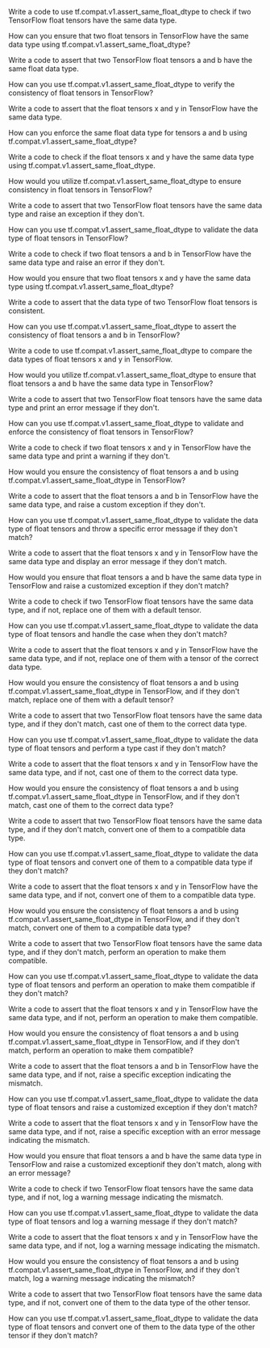Write a code to use tf.compat.v1.assert_same_float_dtype to check if two TensorFlow float tensors have the same data type.

How can you ensure that two float tensors in TensorFlow have the same data type using tf.compat.v1.assert_same_float_dtype?

Write a code to assert that two TensorFlow float tensors a and b have the same float data type.

How can you use tf.compat.v1.assert_same_float_dtype to verify the consistency of float tensors in TensorFlow?

Write a code to assert that the float tensors x and y in TensorFlow have the same data type.

How can you enforce the same float data type for tensors a and b using tf.compat.v1.assert_same_float_dtype?

Write a code to check if the float tensors x and y have the same data type using tf.compat.v1.assert_same_float_dtype.

How would you utilize tf.compat.v1.assert_same_float_dtype to ensure consistency in float tensors in TensorFlow?

Write a code to assert that two TensorFlow float tensors have the same data type and raise an exception if they don't.

How can you use tf.compat.v1.assert_same_float_dtype to validate the data type of float tensors in TensorFlow?

Write a code to check if two float tensors a and b in TensorFlow have the same data type and raise an error if they don't.

How would you ensure that two float tensors x and y have the same data type using tf.compat.v1.assert_same_float_dtype?

Write a code to assert that the data type of two TensorFlow float tensors is consistent.

How can you use tf.compat.v1.assert_same_float_dtype to assert the consistency of float tensors a and b in TensorFlow?

Write a code to use tf.compat.v1.assert_same_float_dtype to compare the data types of float tensors x and y in TensorFlow.

How would you utilize tf.compat.v1.assert_same_float_dtype to ensure that float tensors a and b have the same data type in TensorFlow?

Write a code to assert that two TensorFlow float tensors have the same data type and print an error message if they don't.

How can you use tf.compat.v1.assert_same_float_dtype to validate and enforce the consistency of float tensors in TensorFlow?

Write a code to check if two float tensors x and y in TensorFlow have the same data type and print a warning if they don't.

How would you ensure the consistency of float tensors a and b using tf.compat.v1.assert_same_float_dtype in TensorFlow?

Write a code to assert that the float tensors a and b in TensorFlow have the same data type, and raise a custom exception if they don't.

How can you use tf.compat.v1.assert_same_float_dtype to validate the data type of float tensors and throw a specific error message if they don't match?

Write a code to assert that the float tensors x and y in TensorFlow have the same data type and display an error message if they don't match.

How would you ensure that float tensors a and b have the same data type in TensorFlow and raise a customized exception if they don't match?

Write a code to check if two TensorFlow float tensors have the same data type, and if not, replace one of them with a default tensor.

How can you use tf.compat.v1.assert_same_float_dtype to validate the data type of float tensors and handle the case when they don't match?

Write a code to assert that the float tensors x and y in TensorFlow have the same data type, and if not, replace one of them with a tensor of the correct data type.

How would you ensure the consistency of float tensors a and b using tf.compat.v1.assert_same_float_dtype in TensorFlow, and if they don't match, replace one of them with a default tensor?

Write a code to assert that two TensorFlow float tensors have the same data type, and if they don't match, cast one of them to the correct data type.

How can you use tf.compat.v1.assert_same_float_dtype to validate the data type of float tensors and perform a type cast if they don't match?

Write a code to assert that the float tensors x and y in TensorFlow have the same data type, and if not, cast one of them to the correct data type.

How would you ensure the consistency of float tensors a and b using tf.compat.v1.assert_same_float_dtype in TensorFlow, and if they don't match, cast one of them to the correct data type?

Write a code to assert that two TensorFlow float tensors have the same data type, and if they don't match, convert one of them to a compatible data type.

How can you use tf.compat.v1.assert_same_float_dtype to validate the data type of float tensors and convert one of them to a compatible data type if they don't match?

Write a code to assert that the float tensors x and y in TensorFlow have the same data type, and if not, convert one of them to a compatible data type.

How would you ensure the consistency of float tensors a and b using tf.compat.v1.assert_same_float_dtype in TensorFlow, and if they don't match, convert one of them to a compatible data type?

Write a code to assert that two TensorFlow float tensors have the same data type, and if they don't match, perform an operation to make them compatible.

How can you use tf.compat.v1.assert_same_float_dtype to validate the data type of float tensors and perform an operation to make them compatible if they don't match?

Write a code to assert that the float tensors x and y in TensorFlow have the same data type, and if not, perform an operation to make them compatible.

How would you ensure the consistency of float tensors a and b using tf.compat.v1.assert_same_float_dtype in TensorFlow, and if they don't match, perform an operation to make them compatible?

Write a code to assert that the float tensors a and b in TensorFlow have the same data type, and if not, raise a specific exception indicating the mismatch.

How can you use tf.compat.v1.assert_same_float_dtype to validate the data type of float tensors and raise a customized exception if they don't match?

Write a code to assert that the float tensors x and y in TensorFlow have the same data type, and if not, raise a specific exception with an error message indicating the mismatch.

How would you ensure that float tensors a and b have the same data type in TensorFlow and raise a customized exceptionif they don't match, along with an error message?

Write a code to check if two TensorFlow float tensors have the same data type, and if not, log a warning message indicating the mismatch.

How can you use tf.compat.v1.assert_same_float_dtype to validate the data type of float tensors and log a warning message if they don't match?

Write a code to assert that the float tensors x and y in TensorFlow have the same data type, and if not, log a warning message indicating the mismatch.

How would you ensure the consistency of float tensors a and b using tf.compat.v1.assert_same_float_dtype in TensorFlow, and if they don't match, log a warning message indicating the mismatch?

Write a code to assert that two TensorFlow float tensors have the same data type, and if not, convert one of them to the data type of the other tensor.

How can you use tf.compat.v1.assert_same_float_dtype to validate the data type of float tensors and convert one of them to the data type of the other tensor if they don't match?